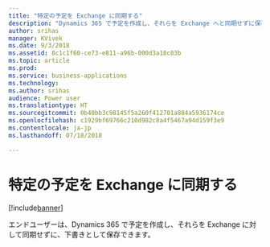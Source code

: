 ```yaml
---
title: "特定の予定を Exchange に同期する"
description: "Dynamics 365 で予定を作成し、それらを Exchange へと同期せずに保存する"
author: srihas
manager: KVivek
ms.date: 9/3/2018
ms.assetid: 8c1c1f60-ce73-e811-a96b-000d3a18c83b
ms.topic: article
ms.prod: 
ms.service: business-applications
ms.technology: 
ms.author: srihas
audience: Power user
ms.translationtype: HT
ms.sourcegitcommit: 0b40bb3c98145f5a260f412701a884a5936174ce
ms.openlocfilehash: c1929bf69766c210d982c8a4f5467a94d159f3e9
ms.contentlocale: ja-jp
ms.lasthandoff: 07/18/2018

---
```

# <a name="sync-specific-appointments-to-exchange"></a>特定の予定を Exchange に同期する


[!include[banner](../../includes/banner.md)]

エンドユーザーは、Dynamics 365 で予定を作成し、それらを Exchange に対して同期せずに、下書きとして保存できます。

